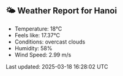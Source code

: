 <!-- WEATHER-START -->
## 🌤 Weather Report for Hanoi

- Temperature: 18°C
- Feels like: 17.37°C
- Conditions: overcast clouds
- Humidity: 58%
- Wind Speed: 2.99 m/s

Last updated: 2025-03-18 16:28:02 UTC
<!-- WEATHER-END -->
